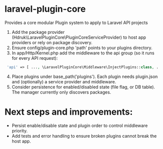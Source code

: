# laravel-plugin-core
Provides a core modular Plugin system to apply to Laravel API projects

1. Add the package provider (Hdruk\LaravelPluginCore\PluginCoreServiceProvider) to host app providers or rely on package discovery.
2. Ensure config/plugin-core.php 'path' points to your plugins directory.
3. In app/Http/Kernel.php add the middleware to the api group (so it runs for every API request):

```php
 'api' => [ ..., \LaravelPluginCore\Middleware\InjectPlugins::class, ... ]
```

4. Place plugins under base_path('plugins'). Each plugin needs plugin.json and (optionally) a service provider and middleware.
5. Consider persistence for enabled/disabled state (file flag, or DB table). The manager currently only discovers packages.


# Next steps and improvements:
- Persist enable/disable state and plugin order to control middleware priority.
- Add tests and error handling to ensure broken plugins cannot break the host app.
